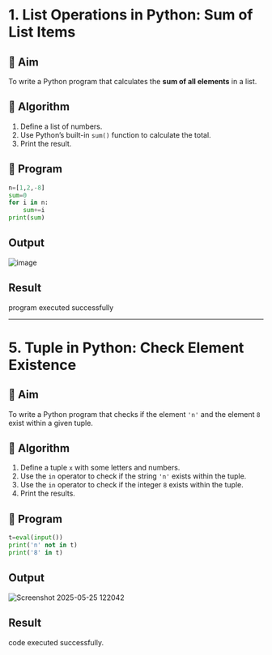 # 1. List Operations in Python: Sum of List Items

## 🎯 Aim
To write a Python program that calculates the **sum of all elements** in a list.

## 🧠 Algorithm
1. Define a list of numbers.
2. Use Python’s built-in `sum()` function to calculate the total.
3. Print the result.

## 🧾 Program

```python
n=[1,2,-8]
sum=0
for i in n:
    sum+=i
print(sum)

```

## Output
![image](https://github.com/user-attachments/assets/09ce2f4c-0cff-4fb0-934c-072638a1e25b)


## Result
program executed successfully

---



# 5. Tuple in Python: Check Element Existence

## 🎯 Aim
To write a Python program that checks if the element `'n'` and the element `8` exist within a given tuple.

## 🧠 Algorithm
1. Define a tuple `x` with some letters and numbers.
2. Use the `in` operator to check if the string `'n'` exists within the tuple.
3. Use the `in` operator to check if the integer `8` exists within the tuple.
4. Print the results.

## 🧾 Program
```python
t=eval(input())
print('n' not in t)
print('8' in t)
```

## Output
![Screenshot 2025-05-25 122042](https://github.com/user-attachments/assets/c54c83fb-88c3-4687-885d-a02c208918d8)



## Result
code executed successfully.
